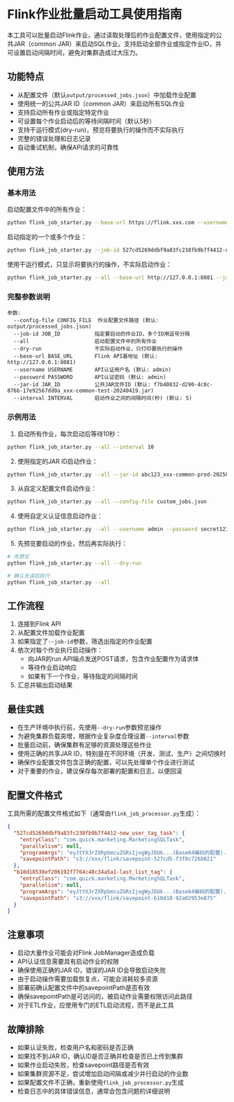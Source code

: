 # Flink作业批量启动工具使用指南

本工具可以批量启动Flink作业，通过读取处理后的作业配置文件，使用指定的公共JAR（common JAR）来启动SQL作业。支持启动全部作业或指定作业ID，并可设置启动间隔时间，避免对集群造成过大压力。

## 功能特点

- 从配置文件（默认`output/processed_jobs.json`）中加载作业配置
- 使用统一的公共JAR ID（common JAR）来启动所有SQL作业
- 支持启动所有作业或指定特定作业
- 可设置每个作业启动后的等待间隔时间（默认5秒）
- 支持干运行模式(dry-run)，预览将要执行的操作而不实际执行
- 完整的错误处理和日志记录
- 自动重试机制，确保API请求的可靠性

## 使用方法

### 基本用法

启动配置文件中的所有作业：

```bash
python flink_job_starter.py --base-url https://flink.xxx.com --username admin --password admin --jar-id c21c2c24-3941-42aa-8bed-2c34d7d77670_xxx-marketing-flink-MarketingSQLTask-common-prod-0827022334.jar --all
```

启动指定的一个或多个作业：

```bash
python flink_job_starter.py --job-id 527cd5269ddbf9a83fc238fb9b7f4412-new_user_tag_task,b18d18538ef206192f7764c48c34a5a1-last_list_tag
```

使用干运行模式，只显示将要执行的操作，不实际启动作业：

```bash
python flink_job_starter.py --all --base-url http://127.0.0.1:8081 --jar-id f7b40832-d290-4c8c-876b-17e92567dd0a_xxx-common-test-20240419.jar --dry-run
```

### 完整参数说明

```
参数:
  --config-file CONFIG_FILE  作业配置文件路径 (默认: output/processed_jobs.json)
  --job-id JOB_ID           指定要启动的作业ID，多个ID用逗号分隔
  --all                     启动配置文件中的所有作业
  --dry-run                 不实际启动作业，只打印要执行的操作
  --base-url BASE_URL       Flink API基地址 (默认: http://127.0.0.1:8081)
  --username USERNAME       API认证用户名 (默认: admin)
  --password PASSWORD       API认证密码 (默认: admin)
  --jar-id JAR_ID           公共JAR文件ID (默认: f7b40832-d290-4c8c-876b-17e92567dd0a_xxx-common-test-20240419.jar)
  --interval INTERVAL       启动作业之间的间隔时间(秒) (默认: 5)
```

### 示例用法

1. 启动所有作业，每次启动后等待10秒：

```bash
python flink_job_starter.py --all --interval 10
```

2. 使用指定的JAR ID启动作业：

```bash
python flink_job_starter.py --all --jar-id abc123_xxx-common-prod-20250410.jar
```

3. 从自定义配置文件启动作业：

```bash
python flink_job_starter.py --all --config-file custom_jobs.json
```

4. 使用自定义认证信息启动作业：

```bash
python flink_job_starter.py --all --username admin --password secret123
```

5. 先预览要启动的作业，然后再实际执行：

```bash
# 先预览
python flink_job_starter.py --all --dry-run

# 确认无误后执行
python flink_job_starter.py --all
```

## 工作流程

1. 连接到Flink API
2. 从配置文件加载作业配置
3. 如果指定了`--job-id`参数，筛选出指定的作业配置
4. 依次对每个作业执行启动操作：
   - 向JAR的run API端点发送POST请求，包含作业配置作为请求体
   - 等待作业启动响应
   - 如果有下一个作业，等待指定的间隔时间
5. 汇总并输出启动结果

## 最佳实践

- 在生产环境中执行前，先使用`--dry-run`参数预览操作
- 为避免集群负载突增，根据作业复杂度合理设置`--interval`参数
- 批量启动前，确保集群有足够的资源处理这些作业
- 使用正确的共享JAR ID，特别是在不同环境（开发、测试、生产）之间切换时
- 确保作业配置文件包含正确的配置，可以先处理单个作业进行测试
- 对于重要的作业，建议保存每次部署的配置和日志，以便回滚

## 配置文件格式

工具所需的配置文件格式如下（通常由`flink_job_processor.py`生成）：

```json
{
  "527cd5269ddbf9a83fc238fb9b7f4412-new_user_tag_task": {
    "entryClass": "com.quick.marketing.MarketingSQLTask",
    "parallelism": null,
    "programArgs": "eyJtYXJrZXRpbmcuZGRsIjogWyJDUk...(Base64编码的配置)...",
    "savepointPath": "s3://xxx/flink/savepoint-527cd5-f3f0c726b021"
  },
  "b18d18538ef206192f7764c48c34a5a1-last_list_tag": {
    "entryClass": "com.quick.marketing.MarketingSQLTask",
    "parallelism": null,
    "programArgs": "eyJtYXJrZXRpbmcuZGRsIjogWyJDUk...(Base64编码的配置)...",
    "savepointPath": "s3://xxx/flink/savepoint-b18d18-92a02953e875"
  }
}
```

## 注意事项

- 启动大量作业可能会对Flink JobManager造成负载
- API认证信息需要具有启动作业的权限
- 确保使用正确的JAR ID，错误的JAR ID会导致启动失败
- 由于启动操作需要加载恢复点，可能会消耗较多资源
- 部署前确认配置文件中的savepointPath是否有效
- 确保savepointPath是可访问的，被启动作业需要权限访问此路径
- 对于ETL作业，应使用专门的ETL启动流程，而不是此工具

## 故障排除

- 如果认证失败，检查用户名和密码是否正确
- 如果找不到JAR ID，确认ID是否正确并检查是否已上传到集群
- 如果作业启动失败，检查savepoint路径是否有效
- 如果集群资源不足，尝试增加启动间隔或减少并行启动的作业数
- 如果配置文件不正确，重新使用`flink_job_processor.py`生成
- 检查日志中的具体错误信息，通常会包含问题的详细说明

